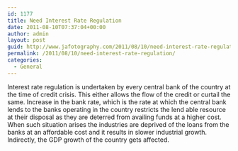 ```yaml
---
id: 1177
title: Need Interest Rate Regulation
date: 2011-08-10T07:37:04+00:00
author: admin
layout: post
guid: http://www.jafotography.com/2011/08/10/need-interest-rate-regulation/
permalink: /2011/08/10/need-interest-rate-regulation/
categories:
  - General
---
```

Interest rate regulation is undertaken by every central bank of the country at the time of credit crisis. This either allows the flow of the credit or curtail the same. Increase in the bank rate, which is the rate at which the central bank lends to the banks operating in the country restricts the lend able resource at their disposal as they are deterred from availing funds at a higher cost. When such situation arises the industries are deprived of the loans from the banks at an affordable cost and it results in slower industrial growth. Indirectly, the GDP growth of the country gets affected.